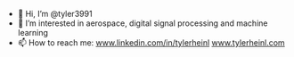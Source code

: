 - 👋 Hi, I’m @tyler3991
- 👀 I’m interested in aerospace, digital signal processing and machine learning
- 📫 How to reach me: www.linkedin.com/in/tylerheinl www.tylerheinl.com

<!---
tyler3991/tyler3991 is a ✨ special ✨ repository because its `README.md` (this file) appears on your GitHub profile.
You can click the Preview link to take a look at your changes.
--->
